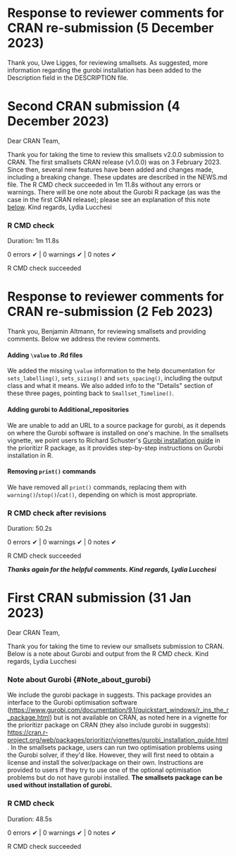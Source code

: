 # Response to reviewer comments for CRAN re-submission (5 December 2023)
Thank you, Uwe Ligges, for reviewing smallsets. As suggested, more information regarding the gurobi installation has been added to the Description field in the DESCRIPTION file.

# Second CRAN submission (4 December 2023)
Dear CRAN Team,

Thank you for taking the time to review this smallsets v2.0.0 submission to CRAN. The first smallsets CRAN release (v1.0.0) was on 3 February 2023. Since then, several new features have been added and changes made, including a breaking change. These updates are described in the NEWS.md file. The R CMD check succeeded in 1m 11.8s without any errors or warnings. There will be one note about the Gurobi R package (as was the case in the first CRAN release); please see an explanation of this note [below](#Note_about_gurobi). Kind regards, Lydia Lucchesi

### R CMD check
Duration: 1m 11.8s

0 errors ✔ | 0 warnings ✔ | 0 notes ✔

R CMD check succeeded




# Response to reviewer comments for CRAN re-submission (2 Feb 2023)
Thank you, Benjamin Altmann, for reviewing smallsets and providing comments. Below we address the review comments.

#### Adding `\value` to .Rd files
We added the missing `\value` information to the help documentation for `sets_labelling()`, `sets_sizing()` and `sets_spacing()`, including the output class and what it means. We also added info to the "Details" section of these three pages, pointing back to `Smallset_Timeline()`.

#### Adding gurobi to Additional_repositories
We are unable to add an URL to a source package for gurobi, as it depends on where the Gurobi software is installed on one's machine. In the smallsets vignette, we point users to Richard Schuster's [Gurobi installation guide](https://cran.r-project.org/web/packages/prioritizr/vignettes/gurobi_installation_guide.html) in the prioritizr R package, as it provides step-by-step instructions on Gurobi installation in R.

#### Removing `print()` commands
We have removed all `print()` commands, replacing them with `warning()`/`stop()`/`cat()`, depending on which is most appropriate.

### R CMD check after revisions
Duration: 50.2s

0 errors ✔ | 0 warnings ✔ | 0 notes ✔

R CMD check succeeded

***Thanks again for the helpful comments. Kind regards, Lydia Lucchesi***


# First CRAN submission (31 Jan 2023)
Dear CRAN Team,

Thank you for taking the time to review our smallsets submission to CRAN. Below is a note about Gurobi and output from the R CMD check. Kind regards, Lydia Lucchesi

### Note about Gurobi {#Note_about_gurobi}
We include the gurobi package in suggests. This package provides an interface to the Gurobi optimisation software (<https://www.gurobi.com/documentation/9.1/quickstart_windows/r_ins_the_r_package.html>) but is not available on CRAN, as noted here in a vignette for the prioritizr package on CRAN (they also include gurobi in suggests): <https://cran.r-project.org/web/packages/prioritizr/vignettes/gurobi_installation_guide.html>. In the smallsets package, users can run two optimisation problems using the Gurobi solver, if they'd like. However, they will first need to obtain a license and install the solver/package on their own. Instructions are provided to users if they try to use one of the optional optimisation problems but do not have gurobi installed. **The smallsets package can be used without installation of gurobi.**

### R CMD check
Duration: 48.5s

0 errors ✔ | 0 warnings ✔ | 0 notes ✔

R CMD check succeeded


